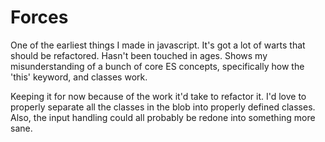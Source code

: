 # Forces
One of the earliest things I made in javascript. It's got a lot of warts that should be refactored. Hasn't been touched in ages. Shows my misunderstanding of a bunch of core ES concepts, specifically how the 'this' keyword, and classes work.

Keeping it for now because of the work it'd take to refactor it. I'd love to properly separate all the classes in the blob into properly defined classes. Also, the input handling could all probably be redone into something more sane. 